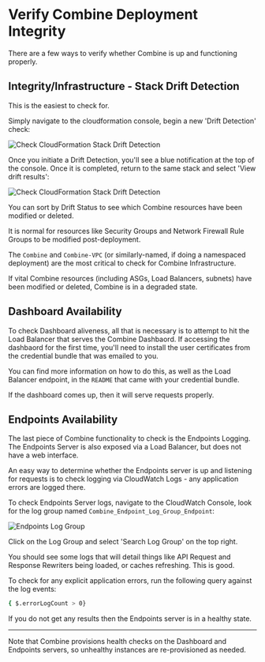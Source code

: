 # Verify Combine Deployment Integrity

There are a few ways to verify whether Combine is up and functioning properly.


## Integrity/Infrastructure - Stack Drift Detection

This is the easiest to check for. 

Simply navigate to the cloudformation console, begin a new 'Drift Detection' check:

![Check CloudFormation Stack Drift Detection](/aws/integrity-check-stack-drift.png)

Once you initiate a Drift Detection, you'll see a blue notification at the top of the console. Once it is completed, return to the same stack and select 'View drift results':

![Check CloudFormation Stack Drift Detection](/aws/integrity-view-drift-results.png)

You can sort by Drift Status to see which Combine resources have been modified or deleted.

It is normal for resources like Security Groups and Network Firewall Rule Groups to be modified post-deployment.

The `Combine` and `Combine-VPC` (or similarly-named, if doing a namespaced deployment) are the most critical to check for Combine Infrastructure.

If vital Combine resources (including ASGs, Load Balancers, subnets) have been modified or deleted, Combine is in a degraded state.

## Dashboard Availability

To check Dashboard aliveness, all that is necessary is to attempt to hit the Load Balancer that serves the Combine Dashbaord. If accessing the dashbaord for the first time, you'll need to install the user certificates from the credential bundle that was emailed to you. 

You can find more information on how to do this, as well as the Load Balancer endpoint, in the `README` that came with your credential bundle.

If the dashboard comes up, then it will serve requests properly.

## Endpoints Availability

The last piece of Combine functionality to check is the Endpoints Logging. The Endpoints Server is also exposed via a Load Balancer, but does not have a web interface.

An easy way to determine whether the Endpoints server is up and listening for requests is to check logging via CloudWatch Logs - any application errors are logged there.

To check Endpoints Server logs, navigate to the CloudWatch Console, look for the log group named `Combine_Endpoint_Log_Group_Endpoint`:

![Endpoints Log Group](/aws/integrity-endpoints-log-group.png)

Click on the Log Group and select 'Search Log Group' on the top right.


You should see some logs that will detail things like API Request and Response Rewriters being loaded, or caches refreshing. This is good.


To check for any explicit application errors, run the following query against the log events:

```bash
{ $.errorLogCount > 0}
```

If you do not get any results then the Endpoints server is in a healthy state.


-----

Note that Combine provisions health checks on the Dashboard and Endpoints servers, so unhealthy instances are re-provisioned as needed.